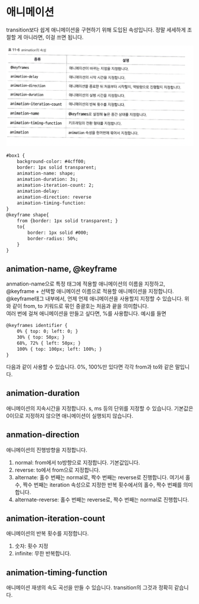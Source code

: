 # 애니메이션
transition보다 쉽게 애니메이션을 구현하기 위해 도입된 속성입니다. 정말 세세하게 조절할 게 아니라면, 이걸 쓰면 됩니다.

![img65](./img/65.png)

```
#box1 {
	background-color: #4cff00;
	border: 1px solid transparent;
	animation-name: shape;
	animation-duration: 3s;
	animation-iteration-count: 2;
	animation-delay:
	animation-direction: reverse
	animation-timing-function:
}
@keyframe shape{
	from {border: 1px solid transparent; }
	to{
		border: 1px solid #000;
		border-radius: 50%;
	}
}
```

## animation-name, @keyframe
anmation-name으로 특정 태그에 적용할 애니메이션의 이름을 지정하고, @keyframe + 선택할 애니메이션 이름으로 적용할 애니메이션을 지정합니다.  
@keyframe태그 내부에서, 언제 언제 애니메이션을 사용할지 지정할 수 있습니다. 위와 같이 from, to 키워드로 묶인 중괄호는 처음과 끝을 의미합니다.  
여러 번에 걸쳐 애니메이션을 만들고 싶다면, %를 사용합니다. 예시를 들면  
```
@keyframes identifier {
	0% { top: 0; left: 0; }
	30% { top: 50px; }
	68%, 72% { left: 50px; }
	100% { top: 100px; left: 100%; }
}
```
다음과 같이 사용할 수 있습니다. 0%, 100%만 있다면 각각 from과 to와 같은 말입니다.  

## animation-duration
애니메이션의 지속시간을 지정합니다. s, ms 등의 단위를 지정할 수 있습니다. 기본값은 0이므로 지정하지 않으면 애니메이션이 실행되지 않습니다.

## anmation-direction
애니메이션의 진행방향을 지정합니다.  
1. normal: from에서 to방향으로 지정합니다. 기본값입니다.  
2. reverse: to에서 from으로 지정합니다.  
3. alternate: 홀수 번째는 normal로, 짝수 번째는 reverse로 진행합니다. 여기서 홀수, 짝수 번째는 iteration 속성으로 지정한 반복 횟수에서의 홀수, 짝수 번째를 의미합니다.  
4. alternate-reverse: 홀수 번째는 reverse로, 짝수 번째는 normal로 진행합니다.  

## animation-iteration-count
애니메이션의 반복 횟수를 지정합니다.  
1. 숫자: 횟수 지정
2. infinite: 무한 반복합니다.

## animation-timing-function  
애니메이션 재생의 속도 곡선을 만들 수 있습니다. transition의 그것과 정확히 같습니다.

